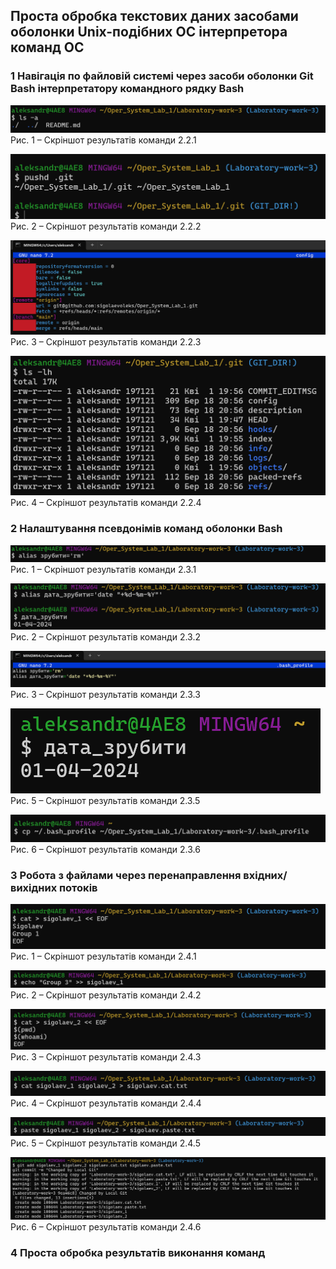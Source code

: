 ## Проста обробка текстових даних засобами оболонки Unix-подібних ОС інтерпретора команд ОС

### 1 Навігація по файловій системі через засоби оболонки Git Bash інтерпретатору командного рядку Bash

![Скріншот 2.2.1](2.2.1.png) 
Рис. 1 – Скріншот результатів команди 2.2.1

![Скріншот 2.2.2](2.2.2.png)
Рис. 2 – Скріншот результатів команди 2.2.2

![Скріншот 2.2.3](2.2.3.png)
Рис. 3 – Скріншот результатів команди 2.2.3

![Скріншот 2.2.4](2.2.4.png)
Рис. 4 – Скріншот результатів команди 2.2.4


### 2 Налаштування псевдонімів команд оболонки Bash

![Скріншот 2.3.1](2.3.1.png) 
Рис. 1 – Скріншот результатів команди 2.3.1

![Скріншот 2.3.2](2.3.2.png)
Рис. 2 – Скріншот результатів команди 2.3.2

![Скріншот 2.3.3](2.3.3.png)
Рис. 3 – Скріншот результатів команди 2.3.3

![Скріншот 2.3.5](2.3.5.png)
Рис. 5 – Скріншот результатів команди 2.3.5

![Скріншот 2.3.6](2.3.6.png)
Рис. 6 – Скріншот результатів команди 2.3.6


### 3 Робота з файлами через перенаправлення вхідних/вихідних потоків

![Скріншот 2.4.1](2.4.1.png) 
Рис. 1 – Скріншот результатів команди 2.4.1

![Скріншот 2.4.2](2.4.2.png)
Рис. 2 – Скріншот результатів команди 2.4.2

![Скріншот 2.4.3](2.4.3.png)
Рис. 3 – Скріншот результатів команди 2.4.3

![Скріншот 2.4.4](2.4.4.png)
Рис. 4 – Скріншот результатів команди 2.4.4

![Скріншот 2.4.5](2.4.5.png)
Рис. 5 – Скріншот результатів команди 2.4.5

![Скріншот 2.4.6](2.4.6.png)
Рис. 6 – Скріншот результатів команди 2.4.6

### 4 Проста обробка результатів виконання команд

